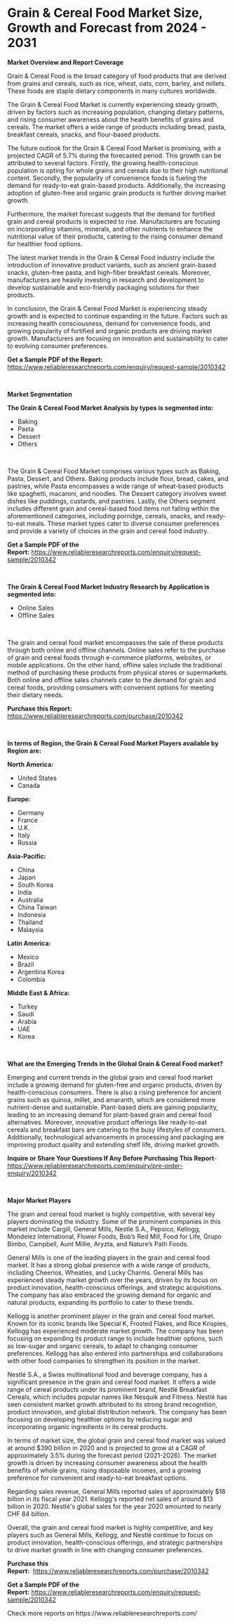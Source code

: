 <p><h1>Grain & Cereal Food Market Size, Growth and Forecast from 2024 - 2031</h1></p><p><strong>Market Overview and Report Coverage</strong></p>
<p><p>Grain & Cereal Food is the broad category of food products that are derived from grains and cereals, such as rice, wheat, oats, corn, barley, and millets. These foods are staple dietary components in many cultures worldwide.</p><p>The Grain & Cereal Food Market is currently experiencing steady growth, driven by factors such as increasing population, changing dietary patterns, and rising consumer awareness about the health benefits of grains and cereals. The market offers a wide range of products including bread, pasta, breakfast cereals, snacks, and flour-based products.</p><p>The future outlook for the Grain & Cereal Food Market is promising, with a projected CAGR of 5.7% during the forecasted period. This growth can be attributed to several factors. Firstly, the growing health-conscious population is opting for whole grains and cereals due to their high nutritional content. Secondly, the popularity of convenience foods is fueling the demand for ready-to-eat grain-based products. Additionally, the increasing adoption of gluten-free and organic grain products is further driving market growth.</p><p>Furthermore, the market forecast suggests that the demand for fortified grain and cereal products is expected to rise. Manufacturers are focusing on incorporating vitamins, minerals, and other nutrients to enhance the nutritional value of their products, catering to the rising consumer demand for healthier food options.</p><p>The latest market trends in the Grain & Cereal Food industry include the introduction of innovative product variants, such as ancient grain-based snacks, gluten-free pasta, and high-fiber breakfast cereals. Moreover, manufacturers are heavily investing in research and development to develop sustainable and eco-friendly packaging solutions for their products.</p><p>In conclusion, the Grain & Cereal Food Market is experiencing steady growth and is expected to continue expanding in the future. Factors such as increasing health consciousness, demand for convenience foods, and growing popularity of fortified and organic products are driving market growth. Manufacturers are focusing on innovation and sustainability to cater to evolving consumer preferences.</p></p>
<p><strong>Get a Sample PDF of the Report:</strong> <a href="https://www.reliableresearchreports.com/enquiry/request-sample/2010342">https://www.reliableresearchreports.com/enquiry/request-sample/2010342</a></p>
<p>&nbsp;</p>
<p><strong>Market Segmentation</strong></p>
<p><strong>The Grain & Cereal Food Market Analysis by types is segmented into:</strong></p>
<p><ul><li>Baking</li><li>Pasta</li><li>Dessert</li><li>Others</li></ul></p>
<p>&nbsp;</p>
<p><p>The Grain & Cereal Food Market comprises various types such as Baking, Pasta, Dessert, and Others. Baking products include flour, bread, cakes, and pastries, while Pasta encompasses a wide range of wheat-based products like spaghetti, macaroni, and noodles. The Dessert category involves sweet dishes like puddings, custards, and pastries. Lastly, the Others segment includes different grain and cereal-based food items not falling within the aforementioned categories, including porridge, cereals, snacks, and ready-to-eat meals. These market types cater to diverse consumer preferences and provide a variety of choices in the grain and cereal food industry.</p></p>
<p><strong>Get a Sample PDF of the Report:</strong>&nbsp;<a href="https://www.reliableresearchreports.com/enquiry/request-sample/2010342">https://www.reliableresearchreports.com/enquiry/request-sample/2010342</a></p>
<p>&nbsp;</p>
<p><strong>The Grain & Cereal Food Market Industry Research by Application is segmented into:</strong></p>
<p><ul><li>Online Sales</li><li>Offline Sales</li></ul></p>
<p>&nbsp;</p>
<p><p>The grain and cereal food market encompasses the sale of these products through both online and offline channels. Online sales refer to the purchase of grain and cereal foods through e-commerce platforms, websites, or mobile applications. On the other hand, offline sales include the traditional method of purchasing these products from physical stores or supermarkets. Both online and offline sales channels cater to the demand for grain and cereal foods, providing consumers with convenient options for meeting their dietary needs.</p></p>
<p><strong>Purchase this Report:</strong>&nbsp; <a href="https://www.reliableresearchreports.com/purchase/2010342">https://www.reliableresearchreports.com/purchase/2010342</a></p>
<p>&nbsp;</p>
<p><strong>In terms of Region, the Grain & Cereal Food Market Players available by Region are:</strong></p>
<p>
    <p> <strong> North America: </strong>
        <ul>
            <li>United States</li>
            <li>Canada</li>
        </ul>
        </p> 
    <p> <strong> Europe: </strong>
        <ul>
            <li>Germany</li>
            <li>France</li>
            <li>U.K.</li>
            <li>Italy</li>
            <li>Russia</li>
        </ul>
        </p> 
    <p> <strong> Asia-Pacific: </strong>
        <ul>
            <li>China</li>
            <li>Japan</li>
            <li>South Korea</li>
            <li>India</li>
            <li>Australia</li>
            <li>China Taiwan</li>
            <li>Indonesia</li>
            <li>Thailand</li>
            <li>Malaysia</li>
        </ul>
        </p> 
    <p> <strong> Latin America: </strong>
        <ul>
            <li>Mexico</li>
            <li>Brazil</li>
            <li>Argentina Korea</li>
            <li>Colombia</li>
        </ul>
        </p> 
    <p> <strong> Middle East & Africa: </strong>
        <ul>
            <li>Turkey</li>
            <li>Saudi</li>
            <li>Arabia</li>
            <li>UAE</li>
            <li>Korea</li>
        </ul>
    </p>
    </p>
<p>&nbsp;</p>
<p><strong>What are the Emerging Trends in the Global Grain & Cereal Food market?</strong></p>
<p><p>Emerging and current trends in the global grain and cereal food market include a growing demand for gluten-free and organic products, driven by health-conscious consumers. There is also a rising preference for ancient grains such as quinoa, millet, and amaranth, which are considered more nutrient-dense and sustainable. Plant-based diets are gaining popularity, leading to an increasing demand for plant-based grain and cereal food alternatives. Moreover, innovative product offerings like ready-to-eat cereals and breakfast bars are catering to the busy lifestyles of consumers. Additionally, technological advancements in processing and packaging are improving product quality and extending shelf life, driving market growth.</p></p>
<p><strong>Inquire or Share Your Questions If Any Before Purchasing This Report</strong>- <a href="https://www.reliableresearchreports.com/enquiry/pre-order-enquiry/2010342">https://www.reliableresearchreports.com/enquiry/pre-order-enquiry/2010342</a></p>
<p>&nbsp;</p>
<p><strong>Major Market Players</strong></p>
<p><p>The grain and cereal food market is highly competitive, with several key players dominating the industry. Some of the prominent companies in this market include Cargill, General Mills, Nestlé S.A., Pepsico, Kellogg, Mondelez International, Flower Foods, Bob’s Red Mill, Food for Life, Grupo Bimbo, Campbell, Aunt Millie, Aryzta, and Nature’s Path Foods.</p><p>General Mills is one of the leading players in the grain and cereal food market. It has a strong global presence with a wide range of products, including Cheerios, Wheaties, and Lucky Charms. General Mills has experienced steady market growth over the years, driven by its focus on product innovation, health-conscious offerings, and strategic acquisitions. The company has also embraced the growing demand for organic and natural products, expanding its portfolio to cater to these trends.</p><p>Kellogg is another prominent player in the grain and cereal food market. Known for its iconic brands like Special K, Frosted Flakes, and Rice Krispies, Kellogg has experienced moderate market growth. The company has been focusing on expanding its product range to include healthier options, such as low-sugar and organic cereals, to adapt to changing consumer preferences. Kellogg has also entered into partnerships and collaborations with other food companies to strengthen its position in the market.</p><p>Nestlé S.A., a Swiss multinational food and beverage company, has a significant presence in the grain and cereal food market. It offers a wide range of cereal products under its prominent brand, Nestlé Breakfast Cereals, which includes popular names like Nesquik and Fitness. Nestlé has seen consistent market growth attributed to its strong brand recognition, product innovation, and global distribution network. The company has been focusing on developing healthier options by reducing sugar and incorporating organic ingredients in its cereal products.</p><p>In terms of market size, the global grain and cereal food market was valued at around $390 billion in 2020 and is projected to grow at a CAGR of approximately 3.5% during the forecast period (2021-2026). The market growth is driven by increasing consumer awareness about the health benefits of whole grains, rising disposable incomes, and a growing preference for convenient and ready-to-eat breakfast options.</p><p>Regarding sales revenue, General Mills reported sales of approximately $18 billion in its fiscal year 2021. Kellogg's reported net sales of around $13 billion in 2020. Nestlé's global sales for the year 2020 amounted to nearly CHF 84 billion.</p><p>Overall, the grain and cereal food market is highly competitive, and key players such as General Mills, Kellogg, and Nestlé continue to focus on product innovation, health-conscious offerings, and strategic partnerships to drive market growth in line with changing consumer preferences.</p></p>
<p><strong>Purchase this Report:</strong>&nbsp;&nbsp;<a href="https://www.reliableresearchreports.com/purchase/2010342">https://www.reliableresearchreports.com/purchase/2010342</a></p>
<p></p>
<p><strong>Get a Sample PDF of the Report:</strong>&nbsp;<a href="https://www.reliableresearchreports.com/enquiry/request-sample/2010342">https://www.reliableresearchreports.com/enquiry/request-sample/2010342</a></p>
<p>Check more reports on https://www.reliableresearchreports.com/</p>